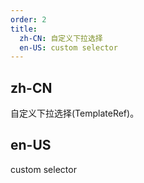 ```yaml
---
order: 2
title: 
  zh-CN: 自定义下拉选择
  en-US: custom selector
---
```


## zh-CN

自定义下拉选择(TemplateRef)。

## en-US

custom selector
